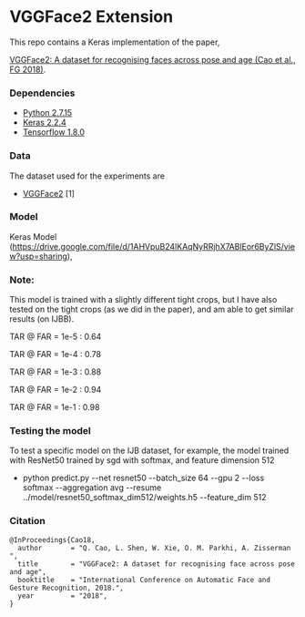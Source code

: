 # VGGFace2 Extension #

This repo contains a Keras implementation of the paper,     

[VGGFace2: A dataset for recognising faces across pose and age (Cao et al., FG 2018)](https://arxiv.org/abs/1710.08092).

### Dependencies
- [Python 2.7.15](https://www.continuum.io/downloads)
- [Keras 2.2.4](https://keras.io/)
- [Tensorflow 1.8.0](https://www.tensorflow.org/)

### Data
The dataset used for the experiments are

- [VGGFace2](http://www.robots.ox.ac.uk/~vgg/data/vgg_face2/) [1]

### Model

Keras Model (https://drive.google.com/file/d/1AHVpuB24lKAqNyRRjhX7ABlEor6ByZlS/view?usp=sharing),

### Note:
This model is trained with a slightly different tight crops, but I have also tested on the tight crops (as we did in the paper), and am able to get similar results (on IJBB).

TAR @ FAR = 1e-5 : 0.64 

TAR @ FAR = 1e-4 : 0.78 

TAR @ FAR = 1e-3 : 0.88 

TAR @ FAR = 1e-2 : 0.94 

TAR @ FAR = 1e-1 : 0.98

### Testing the model
To test a specific model on the IJB dataset, 
for example, the model trained with ResNet50 trained by sgd with softmax, and feature dimension 512

- python predict.py --net resnet50 --batch_size 64 --gpu 2 --loss softmax --aggregation avg --resume ../model/resnet50_softmax_dim512/weights.h5 --feature_dim 512

### Citation
```
@InProceedings{Cao18,
  author       = "Q. Cao, L. Shen, W. Xie, O. M. Parkhi, A. Zisserman ",
  title        = "VGGFace2: A dataset for recognising face across pose and age",
  booktitle    = "International Conference on Automatic Face and Gesture Recognition, 2018.",
  year         = "2018",
}
```

